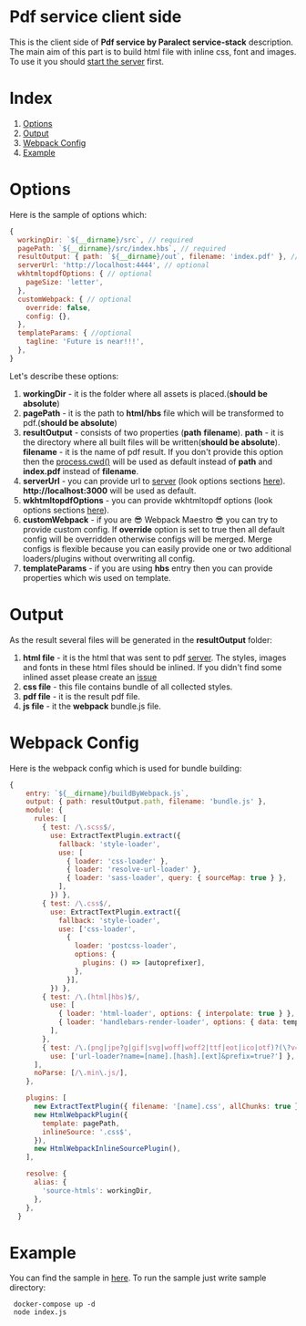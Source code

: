 Pdf service client side
===========
This is the client side of **Pdf service by Paralect service-stack** description.
The main aim of this part is to build html file with inline css, font and images.
To use it you should [start the server](../server/README.md) first.

Index
===========
  1. [Options](#options)
  2. [Output](#output)
  3. [Webpack Config](#webpack-config)
  4. [Example](#example)

Options
===========
Here is the sample of options which:
``` javascript
{
  workingDir: `${__dirname}/src`, // required
  pagePath: `${__dirname}/src/index.hbs`, // required
  resultOutput: { path: `${__dirname}/out`, filename: 'index.pdf' }, // optional
  serverUrl: 'http://localhost:4444', // optional
  wkhtmltopdfOptions: { // optional
    pageSize: 'letter',
  },
  customWebpack: { // optional
    override: false,
    config: {},
  },
  templateParams: { //optional
    tagline: 'Future is near!!!',
  },
}
```

Let's describe these options:
  1. **workingDir** - it is the folder where all assets is placed.(**should be absolute**)
  2. **pagePath** - it is the path to **html/hbs** file which will be transformed to pdf.(**should be absolute**)
  3. **resultOutput** - consists of two properties (**path** **filename**).
   **path** - it is the directory where all built files will be written(**should be absolute**).
   **filename** - it is the name of pdf result.
  If you don't provide this option then the [process.cwd()](https://nodejs.org/api/process.html#process_process_cwd) will be used as default instead of **path** and **index.pdf** instead of **filename**.
  4. **serverUrl** - you can provide url to [server](../server/README.md) (look options sections [here](https://www.npmjs.com/package/wkhtmltopdf)). **http://localhost:3000** will be used as default.
  5. **wkhtmltopdfOptions** - you can provide wkhtmltopdf options (look options sections [here](https://www.npmjs.com/package/wkhtmltopdf)).
  5. **customWebpack** - if you are :sunglasses: Webpack Maestro :sunglasses: you can try to provide custom config.
  If **override** option is set to true then all default config will be overridden otherwise configs will be merged.
  Merge configs is flexible because you can easily provide one or two additional loaders/plugins without overwriting all config.
  5. **templateParams** - if you are using **hbs** entry then you can provide properties which wis used on template.

Output
===========
As the result several files will be generated in the **resultOutput** folder:
 1. **html file** - it is the html that was sent to pdf [server](../server/README.md).
  The styles, images and fonts in these html files should be inlined.
  If you didn't find some inlined asset please create an [issue](https://github.com/startupsummer/service-stack/issues)
 2. **css file** - this file contains bundle of all collected styles.
 3. **pdf file** - it is the result pdf file.
 4. **js file** - it the **webpack** bundle.js file.

Webpack Config
===========
Here is the webpack config which is used for bundle building:
``` javascript
{
    entry: `${__dirname}/buildByWebpack.js`,
    output: { path: resultOutput.path, filename: 'bundle.js' },
    module: {
      rules: [
        { test: /\.scss$/,
          use: ExtractTextPlugin.extract({
            fallback: 'style-loader',
            use: [
              { loader: 'css-loader' },
              { loader: 'resolve-url-loader' },
              { loader: 'sass-loader', query: { sourceMap: true } },
            ],
          }) },
        { test: /\.css$/,
          use: ExtractTextPlugin.extract({
            fallback: 'style-loader',
            use: ['css-loader',
              {
                loader: 'postcss-loader',
                options: {
                  plugins: () => [autoprefixer],
                },
              }],
          }) },
        { test: /\.(html|hbs)$/,
          use: [
            { loader: 'html-loader', options: { interpolate: true } },
            { loader: 'handlebars-render-loader', options: { data: templateParams } },
          ],
        },
        { test: /\.(png|jpe?g|gif|svg|woff|woff2|ttf|eot|ico|otf)?(\?v=[0-9]\.[0-9]\.[0-9])?$/,
          use: ['url-loader?name=[name].[hash].[ext]&prefix=true?'] },
      ],
      noParse: [/\.min\.js/],
    },

    plugins: [
      new ExtractTextPlugin({ filename: '[name].css', allChunks: true }),
      new HtmlWebpackPlugin({
        template: pagePath,
        inlineSource: '.css$',
      }),
      new HtmlWebpackInlineSourcePlugin(),
    ],

    resolve: {
      alias: {
        'source-htmls': workingDir,
      },
    },
  }
```

Example
===========
You can find the sample in [here](./sample). To run the sample just write sample directory:
```
 docker-compose up -d
 node index.js
```
